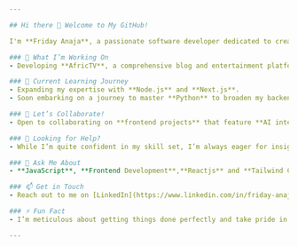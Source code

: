 ```yaml
---

## Hi there 👋 Welcome to My GitHub!

I'm **Friday Anaja**, a passionate software developer dedicated to creating impactful web solutions.

### 🔭 What I’m Working On
- Developing **AfricTV**, a comprehensive blog and entertainment platform, complete with AI-driven automation for an enhanced user experience.

### 🌱 Current Learning Journey
- Expanding my expertise with **Node.js** and **Next.js**.
- Soon embarking on a journey to master **Python** to broaden my backend capabilities and explore data-focused projects.

### 👯 Let’s Collaborate!
- Open to collaborating on **frontend projects** that feature **AI integrations** or innovative tech applications. I enjoy building interactive, user-centric applications that push the boundaries of web development.

### 🤔 Looking for Help?
- While I’m quite confident in my skill set, I’m always eager for insights on **Python** as I delve deeper into the backend world.

### 💬 Ask Me About
- **JavaScript**, **Frontend Development**,**Reactjs** and **Tailwind CSS**. I love discussing code, sharing knowledge, and helping others grow in the tech space.

### 📫 Get in Touch
- Reach out to me on [LinkedIn](https://www.linkedin.com/in/friday-anaja-dev) – let’s connect, share ideas, and build amazing things together.

### ⚡ Fun Fact
- I’m meticulous about getting things done perfectly and take pride in being a **fast learner** who enjoys mentoring and passing on knowledge to others.

---
```


